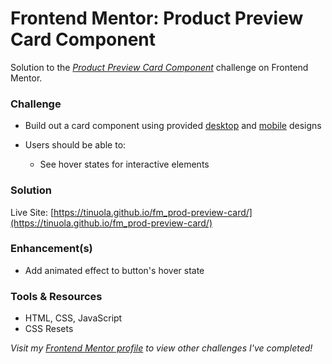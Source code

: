 # Frontend Mentor: Product Preview Card Component

Solution to the _[Product Preview Card Component](https://www.frontendmentor.io/challenges/product-preview-card-component-GO7UmttRfa)_ challenge on Frontend Mentor.

### Challenge

- Build out a card component using provided [desktop](/assets/design/desktop-design.jpg) and [mobile](/assets/design/mobile-design.jpg) designs

- Users should be able to:
  - See hover states for interactive elements

### Solution

Live Site: [https://tinuola.github.io/fm_prod-preview-card/](https://tinuola.github.io/fm_prod-preview-card/)

### Enhancement(s)

- Add animated effect to button's hover state

### Tools & Resources

- HTML, CSS, JavaScript
- CSS Resets

_Visit my [Frontend Mentor profile](https://www.frontendmentor.io/profile/tinuola) to view other challenges I've completed!_
